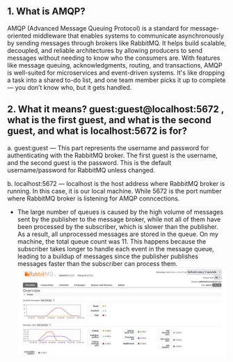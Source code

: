 ## 1. What is AMQP?
AMQP (Advanced Message Queuing Protocol) is a standard for message-oriented middleware that enables systems to communicate asynchronously by sending messages through brokers like RabbitMQ. It helps build scalable, decoupled, and reliable architectures by allowing producers to send messages without needing to know who the consumers are. With features like message queuing, acknowledgments, routing, and transactions, AMQP is well-suited for microservices and event-driven systems. It's like dropping a task into a shared to-do list, and one team member picks it up to complete — you don’t know who, but it gets handled.

## 2. What it means? guest:guest@localhost:5672 , what is the first guest, and what is the second guest, and what is localhost:5672 is for?
a. guest:guest — This part represents the username and password for authenticating with the RabbitMQ broker. The first guest is the username, and the second guest is the password. This is the default username/password for RabbitMQ unless changed.

b. localhost:5672 — localhost is the host address where RabbitMQ broker is running. In this case, it is our local machine. While 5672 is the port number where RabbitMQ broker is listening for AMQP conncections. 

- The large number of queues is caused by the high volume of messages sent by the publisher to the message broker, while not all of them have been processed by the subscriber, which is slower than the publisher. As a result, all unprocessed messages are stored in the queue. On my machine, the total queue count was 11. This happens because the subscriber takes longer to handle each event in the message queue, leading to a buildup of messages since the publisher publishes messages faster than the subscriber can process them.
![alt text](SubscriberSS1.png)
